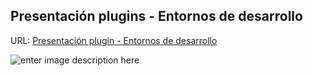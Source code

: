 ## Presentación plugins - Entornos de desarrollo
URL: [Presentación plugin - Entornos de desarrollo](https://davidcraft-dev.github.io/presentacion-entorno/)

![enter image description here](https://i.ibb.co/kQdcXtc/image.png)

